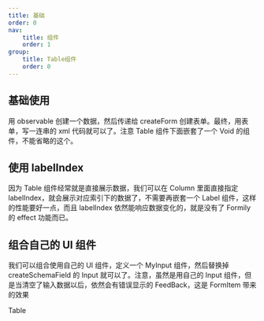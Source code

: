 ```yaml
---
title: 基础
order: 0
nav:
    title: 组件
    order: 1
group:
    title: Table组件
    order: 0
---
```


## 基础使用

<code src="./basic.tsx"></code>

用 observable 创建一个数据，然后传递给 createForm 创建表单。最终，用表单，写一连串的 xml 代码就可以了。注意 Table 组件下面嵌套了一个 Void 的组件，不能省略的这个。

## 使用 labelIndex

<code src="./labelIndex.tsx"></code>

因为 Table 组件经常就是直接展示数据，我们可以在 Column 里面直接指定 labelIndex，就会展示对应索引下的数据了，不需要再嵌套一个 Label 组件，这样的性能要好一点，而且 labelIndex 依然能响应数据变化的，就是没有了 Formily 的 effect 功能而已。

## 组合自己的 UI 组件

<code src="./userInput.tsx"></code>

我们可以组合使用自己的 UI 组件，定义一个 MyInput 组件，然后替换掉 createSchemaField 的 Input 就可以了。注意，虽然是用自己的 Input 组件，但是当清空了输入数据以后，依然会有错误显示的 FeedBack，这是 FormItem 带来的效果

<API src="../../../../src/Table/index.tsx" exports='["MyTableTypeForDoc"]'>Table</API>
